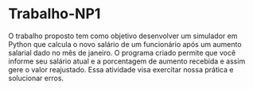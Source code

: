 # Trabalho-NP1
O trabalho proposto tem como objetivo desenvolver um simulador em Python que calcula o novo salário de um funcionário após um aumento salarial dado no mês de janeiro. O programa criado permite que você informe seu salário atual e a porcentagem de aumento recebida e assim gere o valor reajustado.
Essa atividade visa exercitar nossa prática e solucionar erros.
